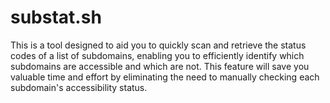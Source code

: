 # substat.sh
This is a tool designed to aid you to quickly scan and retrieve the status codes of a list of subdomains, enabling you to efficiently identify which subdomains are accessible and which are not. This feature will save you valuable time and effort by eliminating the need to manually checking each subdomain's accessibility status. 
